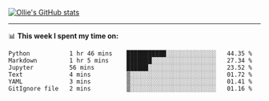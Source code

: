 <!--
**icedpanda/icedpanda** is a ✨ _special_ ✨ repository because its `README.md` (this file) appears on your GitHub profile.

Here are some ideas to get you started:

- 🔭 I’m currently working on ...
- 🌱 I’m currently learning ...
- 👯 I’m looking to collaborate on ...
- 🤔 I’m looking for help with ...
- 💬 Ask me about ...
- 📫 How to reach me: ...
- 😄 Pronouns: ...
- ⚡ Fun fact: ...
-->
[![Ollie's GitHub stats](https://github-readme-stats.vercel.app/api?username=icedpanda&count_private=true&show_icons=true&hide=prs)](https://github.com/icedpanda)

---
📊 **This week I spent my time on:**
<!--START_SECTION:waka-->

```text
Python           1 hr 46 mins    ███████████░░░░░░░░░░░░░░   44.35 %
Markdown         1 hr 5 mins     ███████░░░░░░░░░░░░░░░░░░   27.34 %
Jupyter          56 mins         ██████░░░░░░░░░░░░░░░░░░░   23.52 %
Text             4 mins          ▒░░░░░░░░░░░░░░░░░░░░░░░░   01.72 %
YAML             3 mins          ▒░░░░░░░░░░░░░░░░░░░░░░░░   01.41 %
GitIgnore file   2 mins          ▒░░░░░░░░░░░░░░░░░░░░░░░░   01.16 %
```

<!--END_SECTION:waka-->
